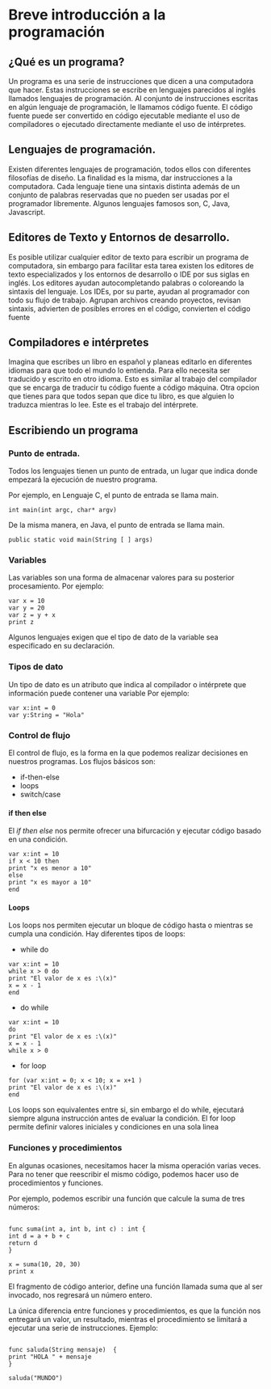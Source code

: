 # Breve introducción a la programación

## ¿Qué es un programa?
Un programa es una serie de instrucciones que dicen a una computadora que hacer. Estas instrucciones se escribe en lenguajes parecidos al inglés llamados lenguajes de programación.
Al conjunto de instrucciones escritas en algún lenguaje de programación, le llamamos código fuente.
El código fuente puede ser convertido en código ejecutable mediante el uso de compiladores o ejecutado directamente mediante el uso de intérpretes.

## Lenguajes de programación.
Existen diferentes lenguajes de programación, todos ellos con diferentes filosofías de diseño. La finalidad es la misma, dar instrucciones a la computadora. 
Cada lenguaje tiene una sintaxis distinta además de un conjunto de palabras reservadas que no pueden ser usadas por el programador libremente.
Algunos lenguajes famosos son, C, Java, Javascript.

## Editores de Texto y Entornos de desarrollo.
Es posible utilizar cualquier editor de texto para escribir un programa de computadora, sin embargo para facilitar esta tarea existen los editores de texto especializados y los entornos de desarrollo o 
IDE por sus siglas en inglés. Los editores ayudan autocompletando palabras o coloreando la sintaxis del lenguaje.
Los IDEs, por su parte, ayudan al programador con todo su flujo de trabajo. Agrupan archivos creando proyectos, revisan sintaxis, advierten de posibles errores en el código, convierten el código fuente

## Compiladores e intérpretes
Imagina que escribes un libro en español y planeas editarlo en diferentes idiomas para que todo el mundo lo entienda. Para ello necesita ser traducido y escrito en otro idioma. Esto es similar al trabajo
del compilador que se encarga de traducir tu código fuente a código máquina. 
Otra opcion que tienes para que todos sepan que dice tu libro, es que alguien lo traduzca mientras lo lee. Este es el trabajo del intérprete. 

## Escribiendo un programa
### Punto de entrada.
Todos los lenguajes tienen un punto de entrada, un lugar que indica donde empezará la ejecución de nuestro programa.

Por ejemplo, en Lenguaje C, el punto de entrada se llama main.
```
int main(int argc, char* argv)
```

De la misma manera, en Java, el punto de entrada se llama main.
```
public static void main(String [ ] args)
```

### Variables
Las variables son una forma de almacenar valores para su posterior procesamiento.
Por ejemplo:
```
var x = 10
var y = 20
var z = y + x
print z
```

Algunos lenguajes exigen que el tipo de dato de la variable sea especificado en su declaración.
### Tipos de dato
Un tipo de dato es un atributo que indica al compilador o intérprete que información puede contener una variable
Por ejemplo:
```
var x:int = 0
var y:String = "Hola"
```

### Control de flujo
El control de flujo, es la forma en la que podemos realizar decisiones en nuestros programas.
Los flujos básicos son:
+ if-then-else
+ loops
+ switch/case

#### if then else
El *if then else* nos permite ofrecer una bifurcación y ejecutar código basado en una condición.

```
var x:int = 10
if x < 10 then
print "x es menor a 10"
else
print "x es mayor a 10"
end
```

#### Loops
Los loops nos permiten ejecutar un bloque de código hasta o mientras se cumpla una condición.
Hay diferentes tipos de loops:
+ while do
```
var x:int = 10
while x > 0 do
print "El valor de x es :\(x)"
x = x - 1
end 
```
+ do while
```
var x:int = 10
do
print "El valor de x es :\(x)"
x = x - 1
while x > 0
```
+ for loop
```
for (var x:int = 0; x < 10; x = x+1 )
print "El valor de x es :\(x)"
end
```

Los loops son equivalentes entre si, sin embargo el do while, ejecutará siempre alguna instrucción antes de evaluar la condición. El for loop permite definir valores iniciales y condiciones en una sola linea 


### Funciones y procedimientos
En algunas ocasiones, necesitamos hacer la misma operación varias veces. Para no tener que reescribir el mismo código, podemos hacer uso de procedimientos y funciones.

Por ejemplo, podemos escribir una función que calcule la suma de tres números:
```

func suma(int a, int b, int c) : int {
int d = a + b + c
return d
}

x = suma(10, 20, 30)
print x

```
El fragmento de código anterior, define una función llamada suma que al ser invocado, nos regresará un número entero.

La única diferencia entre funciones y procedimientos, es que la función nos entregará un valor, un resultado, mientras el procedimiento se limitará a ejecutar una serie de instrucciones.
Ejemplo:
```

func saluda(String mensaje)  {
print "HOLA " + mensaje
}

saluda("MUNDO")

```
